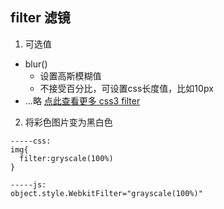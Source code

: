 ## filter 滤镜
1. 可选值
- blur()
  - 设置高斯模糊值
  - 不接受百分比，可设置css长度值，比如10px
- ...略
[点此查看更多 css3 filter](https://www.runoob.com/cssref/css3-pr-filter.html)

2. 将彩色图片变为黑白色 
```
-----css:
img{
  filter:gryscale(100%)
}

-----js:
object.style.WebkitFilter="grayscale(100%)" 
```
